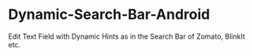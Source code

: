 # Dynamic-Search-Bar-Android
Edit Text Field with Dynamic Hints as in the Search Bar of Zomato, BlinkIt etc.
